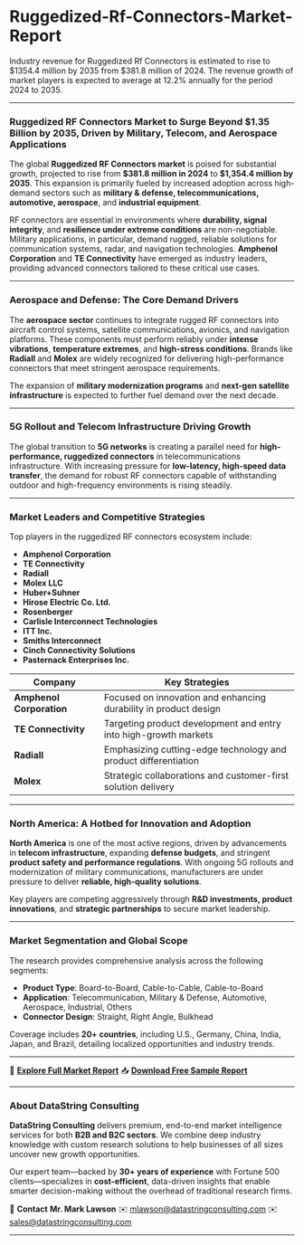 # Ruggedized-Rf-Connectors-Market-Report

Industry revenue for Ruggedized Rf Connectors is estimated to rise to $1354.4 million by 2035 from $381.8 million of 2024. The revenue growth of market players is expected to average at 12.2% annually for the period 2024 to 2035.



---

### **Ruggedized RF Connectors Market to Surge Beyond \$1.35 Billion by 2035, Driven by Military, Telecom, and Aerospace Applications**

The global **Ruggedized RF Connectors market** is poised for substantial growth, projected to rise from **\$381.8 million in 2024** to **\$1,354.4 million by 2035**. This expansion is primarily fueled by increased adoption across high-demand sectors such as **military & defense, telecommunications, automotive, aerospace**, and **industrial equipment**.

RF connectors are essential in environments where **durability, signal integrity**, and **resilience under extreme conditions** are non-negotiable. Military applications, in particular, demand rugged, reliable solutions for communication systems, radar, and navigation technologies. **Amphenol Corporation** and **TE Connectivity** have emerged as industry leaders, providing advanced connectors tailored to these critical use cases.

---

### **Aerospace and Defense: The Core Demand Drivers**

The **aerospace sector** continues to integrate rugged RF connectors into aircraft control systems, satellite communications, avionics, and navigation platforms. These components must perform reliably under **intense vibrations**, **temperature extremes**, and **high-stress conditions**. Brands like **Radiall** and **Molex** are widely recognized for delivering high-performance connectors that meet stringent aerospace requirements.

The expansion of **military modernization programs** and **next-gen satellite infrastructure** is expected to further fuel demand over the next decade.

---

### **5G Rollout and Telecom Infrastructure Driving Growth**

The global transition to **5G networks** is creating a parallel need for **high-performance, ruggedized connectors** in telecommunications infrastructure. With increasing pressure for **low-latency, high-speed data transfer**, the demand for robust RF connectors capable of withstanding outdoor and high-frequency environments is rising steadily.

---

### **Market Leaders and Competitive Strategies**

Top players in the ruggedized RF connectors ecosystem include:

* **Amphenol Corporation**
* **TE Connectivity**
* **Radiall**
* **Molex LLC**
* **Huber+Suhner**
* **Hirose Electric Co. Ltd.**
* **Rosenberger**
* **Carlisle Interconnect Technologies**
* **ITT Inc.**
* **Smiths Interconnect**
* **Cinch Connectivity Solutions**
* **Pasternack Enterprises Inc.**

| **Company**              | **Key Strategies**                                               |
| ------------------------ | ---------------------------------------------------------------- |
| **Amphenol Corporation** | Focused on innovation and enhancing durability in product design |
| **TE Connectivity**      | Targeting product development and entry into high-growth markets |
| **Radiall**              | Emphasizing cutting-edge technology and product differentiation  |
| **Molex**                | Strategic collaborations and customer-first solution delivery    |

---

### **North America: A Hotbed for Innovation and Adoption**

**North America** is one of the most active regions, driven by advancements in **telecom infrastructure**, expanding **defense budgets**, and stringent **product safety and performance regulations**. With ongoing 5G rollouts and modernization of military communications, manufacturers are under pressure to deliver **reliable, high-quality solutions**.

Key players are competing aggressively through **R\&D investments, product innovations**, and **strategic partnerships** to secure market leadership.

---

### **Market Segmentation and Global Scope**

The research provides comprehensive analysis across the following segments:

* **Product Type**: Board-to-Board, Cable-to-Cable, Cable-to-Board
* **Application**: Telecommunication, Military & Defense, Automotive, Aerospace, Industrial, Others
* **Connector Design**: Straight, Right Angle, Bulkhead

Coverage includes **20+ countries**, including U.S., Germany, China, India, Japan, and Brazil, detailing localized opportunities and industry trends.

---

📄 [**Explore Full Market Report**](https://datastringconsulting.com/industry-analysis/ruggedized-rf-connectors-market-research-report)
📥 [**Download Free Sample Report**](https://datastringconsulting.com/downloadsample/ruggedized-rf-connectors-market-research-report)

---

### **About DataString Consulting**

**DataString Consulting** delivers premium, end-to-end market intelligence services for both **B2B and B2C sectors**. We combine deep industry knowledge with custom research solutions to help businesses of all sizes uncover new growth opportunities.

Our expert team—backed by **30+ years of experience** with Fortune 500 clients—specializes in **cost-efficient**, data-driven insights that enable smarter decision-making without the overhead of traditional research firms.

📩 **Contact**
**Mr. Mark Lawson**
✉️ [mlawson@datastringconsulting.com](mailto:mlawson@datastringconsulting.com)
✉️ [sales@datastringconsulting.com](mailto:sales@datastringconsulting.com)

---


